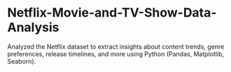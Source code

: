 # Netflix-Movie-and-TV-Show-Data-Analysis
Analyzed the Netflix dataset to extract insights about content trends, genre preferences, release timelines, and more using Python (Pandas, Matplotlib, Seaborn).
